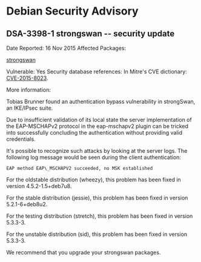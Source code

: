 
Debian Security Advisory
========================


DSA-3398-1 strongswan -- security update
----------------------------------------



Date Reported:
16 Nov 2015
Affected Packages:

[strongswan](https://packages.debian.org/src:strongswan)

Vulnerable:
Yes
Security database references:
In Mitre's CVE dictionary: [CVE-2015-8023](https://security-tracker.debian.org/tracker/CVE-2015-8023).  

More information:

Tobias Brunner found an authentication bypass vulnerability in
strongSwan, an IKE/IPsec suite.


Due to insufficient validation of its local state the server
implementation of the EAP-MSCHAPv2 protocol in the eap-mschapv2 plugin
can be tricked into successfully concluding the authentication without
providing valid credentials.


It's possible to recognize such attacks by looking at the server logs.
The following log message would be seen during the client
authentication:


`EAP method EAP\_MSCHAPV2 succeeded, no MSK established`


For the oldstable distribution (wheezy), this problem has been fixed
in version 4.5.2-1.5+deb7u8.


For the stable distribution (jessie), this problem has been fixed in
version 5.2.1-6+deb8u2.


For the testing distribution (stretch), this problem has been fixed
in version 5.3.3-3.


For the unstable distribution (sid), this problem has been fixed in
version 5.3.3-3.


We recommend that you upgrade your strongswan packages.





